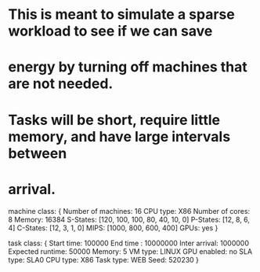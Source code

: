 # This is meant to simulate a sparse workload to see if we can save
# energy by turning off machines that are not needed.
# Tasks will be short, require little memory, and have large intervals between
# arrival.
machine class:
{
        Number of machines: 16
        CPU type: X86
        Number of cores: 8
        Memory: 16384
        S-States: [120, 100, 100, 80, 40, 10, 0]
        P-States: [12, 8, 6, 4]
        C-States: [12, 3, 1, 0]
        MIPS: [1000, 800, 600, 400]
        GPUs: yes
}

task class:
{
        Start time: 100000
        End time : 10000000
        Inter arrival: 1000000
        Expected runtime: 50000
        Memory: 5
        VM type: LINUX
        GPU enabled: no
        SLA type: SLA0
        CPU type: X86
        Task type: WEB
        Seed: 520230
}
